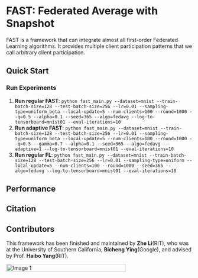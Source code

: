 # FAST: Federated Average with Snapshot

FAST is a framework that can integrate almost all first-order Federated Learning algorithms. It provides multiple client participation patterns that we call arbitrary client participation. 

## Quick Start
### Run Experiments
1. **Run regular FAST**: `python fast_main.py --dataset=mnist --train-batch-size=128 --test-batch-size=256 --lr=0.01 --sampling-type=uniform_beta --local-update=5 --num-clients=100 --round=1000 --q=0.5 --alpha=0.1 --seed=365 --algo=fedavg --log-to-tensorboard=mnist01 --eval-iterations=10`
2. **Run adaptive FAST**: `python fast_main.py --dataset=mnist --train-batch-size=128 --test-batch-size=256 --lr=0.01 --sampling-type=uniform_beta --local-update=5 --num-clients=100 --round=1000 --q=0.5 --gamma=0.7 --alpha=0.1 --seed=365 --algo=fedavg --adaptive=1 --log-to-tensorboard=mnist01 --eval-iterations=10`
3. **Run regular FL**: `python fast_main.py --dataset=mnist --train-batch-size=128 --test-batch-size=256 --lr=0.01 --sampling-type=uniform --local-update=5 --num-clients=100 --round=1000 --seed=365 --algo=fedavg --log-to-tensorboard=mnist01 --eval-iterations=10`

## Performance


## Citation


## Contributors
This framework has been finished and maintained by **Zhe Li**(RIT), who was at the University of Southern California, **Bicheng Ying**(Google), and advised by Prof. **Haibo Yang**(RIT). 

<div style="display: flex; justify-content: space-between;">
    <img src="https://github.com/user-attachments/assets/b3982917-e302-42c3-b396-e33bb9f52c90" alt="Image 1" style="width: 80%;" />
</div>
